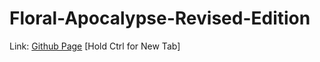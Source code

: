 # Floral-Apocalypse-Revised-Edition
Link: [Github Page](https://pineapplesofjustice.github.io/Floral-Apocalypse-Revised-Edition/ "Floral Apocalypse (Revised Edition)") [Hold Ctrl for New Tab]
